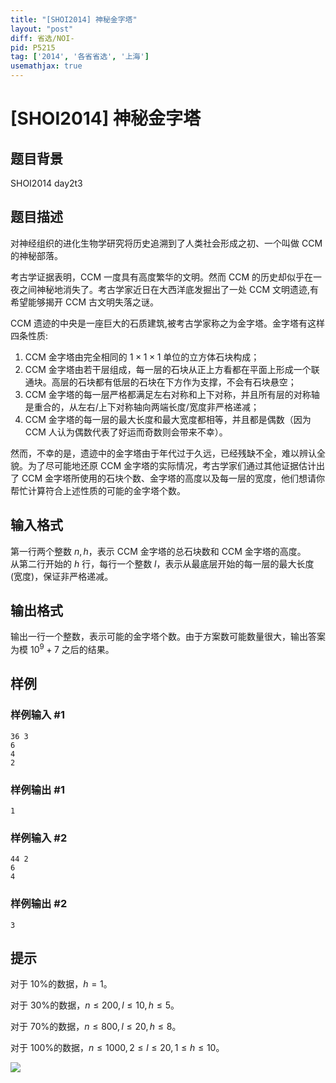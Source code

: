 ```yaml
---
title: "[SHOI2014] 神秘金字塔"
layout: "post"
diff: 省选/NOI-
pid: P5215
tag: ['2014', '各省省选', '上海']
usemathjax: true
---
```


# [SHOI2014] 神秘金字塔
## 题目背景

SHOI2014 day2t3
## 题目描述

对神经组织的进化生物学研究将历史追溯到了人类社会形成之初、一个叫做 CCM 的神秘部落。

考古学证据表明，CCM 一度具有高度繁华的文明。然而 CCM 的历史却似乎在一夜之间神秘地消失了。考古学家近日在大西洋底发掘出了一处 CCM 文明遗迹,有希望能够揭开 CCM 古文明失落之谜。

CCM 遗迹的中央是一座巨大的石质建筑,被考古学家称之为金字塔。金字塔有这样四条性质:
1. CCM 金字塔由完全相同的 $1 \times 1 \times 1$ 单位的立方体石块构成；
2. CCM 金字塔由若干层组成，每一层的石块从正上方看都在平面上形成一个联通块。高层的石块都有低层的石块在下方作为支撑，不会有石块悬空；
3. CCM 金字塔的每一层严格都满足左右对称和上下对称，并且所有层的对称轴是重合的，从左右/上下对称轴向两端长度/宽度非严格递减；
4. CCM 金字塔的每一层的最大长度和最大宽度都相等，并且都是偶数（因为 CCM 人认为偶数代表了好运而奇数则会带来不幸）。

然而，不幸的是，遗迹中的金字塔由于年代过于久远，已经残缺不全，难以辨认全貌。为了尽可能地还原 CCM 金字塔的实际情况，考古学家们通过其他证据估计出了 CCM 金字塔所使用的石块个数、金字塔的高度以及每一层的宽度，他们想请你帮忙计算符合上述性质的可能的金字塔个数。
## 输入格式

第一行两个整数 $n,h$，表示 CCM 金字塔的总石块数和 CCM 金字塔的高度。  
从第二行开始的 $h$ 行，每行一个整数 $l$，表示从最底层开始的每一层的最大长度(宽度)，保证非严格递减。
## 输出格式

输出一行一个整数，表示可能的金字塔个数。由于方案数可能数量很大，输出答案为模 $10^9+7$ 之后的结果。
## 样例

### 样例输入 #1
```
36 3
6
4
2
```
### 样例输出 #1
```
1
```
### 样例输入 #2
```
44 2
6
4

```
### 样例输出 #2
```
3
```
## 提示

对于 10%的数据，$h=1$。

对于 30%的数据，$n\leq 200,l\leq 10, h\leq 5$。

对于 70%的数据，$n\leq 800,l\leq 20, h\leq8$。

对于 100%的数据，$n\leq 1000, 2\leq l\leq 20, 1\leq h\leq 10$。

![](https://cdn.luogu.com.cn/upload/pic/51009.png)
